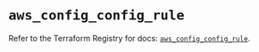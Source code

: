 # `aws_config_config_rule`

Refer to the Terraform Registry for docs: [`aws_config_config_rule`](https://registry.terraform.io/providers/hashicorp/aws/5.63.0/docs/resources/config_config_rule).
